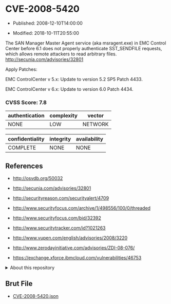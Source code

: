 # CVE-2008-5420

- Published: 2008-12-10T14:00:00

- Modified: 2018-10-11T20:55:00

The SAN Manager Master Agent service (aka msragent.exe) in EMC Control Center before 6.1 does not properly authenticate SST_SENDFILE requests, which allows remote attackers to read arbitrary files. http://secunia.com/advisories/32801


Apply Patches:



EMC ControlCenter v 5.x:
Update to version 5.2 SP5 Patch 4433.

EMC ControlCenter v 6.x:
Update to version 6.0 Patch 4434.

### CVSS Score: **7.8**

| authentication | complexity | vector |
| --- | --- | --- |
| NONE | LOW | NETWORK |

| confidentiality | integrity | availability |
| --- | --- | --- |
| COMPLETE | NONE | NONE |

## References

* http://osvdb.org/50032

* http://secunia.com/advisories/32801

* http://securityreason.com/securityalert/4709

* http://www.securityfocus.com/archive/1/498556/100/0/threaded

* http://www.securityfocus.com/bid/32392

* http://www.securitytracker.com/id?1021263

* http://www.vupen.com/english/advisories/2008/3220

* http://www.zerodayinitiative.com/advisories/ZDI-08-076/

* https://exchange.xforce.ibmcloud.com/vulnerabilities/46753

<details>
<summary>About this repository</summary> 

  This repository is part of the project [Live Hack CVE](https://github.com/Live-Hack-CVE). Main website can be found [www.live-hack.org](https://www.live-hack.org) 
  
  Made by [Sn0wAlice](https://github.com/Sn0wAlice) for the people that care about security and need to have a feed of the latest CVEs. Hope you enjoy it, don't forget to star the repo and follow me on [Twitter](https://twitter.com/Sn0wAlice) and [Github](https://github.com/Sn0wAlice). And that is my [personnal website](https://www.alice-snow.me/)

  - [Home Page](https://github.com/Live-Hack-CVE)
  - [Framework](https://github.com/Live-Hack-CVE/cve-framework)
  - [CVE database](https://github.com/Live-Hack-CVE/full_database)
  - [Changelog](https://github.com/Live-Hack-CVE/Changelog)
</details>

## Brut File

* [CVE-2008-5420.json](https://raw.githubusercontent.com/Live-Hack-CVE/full_database/main/cves/2008/CVE-2008-5420.json)

